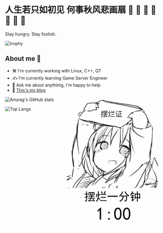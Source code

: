 # 人生若只如初见 何事秋风悲画扇 :orange_heart: :green_heart: :blue_heart: :purple_heart: :black_heart: :white_heart: :brown_heart:

Stay hungry. Stay foolish.

![trophy](https://github-profile-trophy.vercel.app/?username=CnLzh&theme=onedark&column=-1)

## About me :space_invader:
- :hammer_and_wrench:	 I'm currently working with Linux, C++, QT
- :writing_hand:	I'm currently learning Game Server Engineer
- :envelope_with_arrow:	Ask me about anythinig, I'm happy to help
- :dizzy: [This's my blog](https://www.cnlzhnn.com)


![Anurag's GitHub stats](https://github-readme-stats.vercel.app/api?username=CnLzh&show_icons=true&theme=onedark) <img align="right" width="300" height="435" src="https://github.com/CnLzh/CnLzh/blob/main/README.GIF">

![Top Langs](https://github-readme-stats.vercel.app/api/top-langs/?username=cnlzh&show_icons=true&theme=onedark&layout=compact) 

